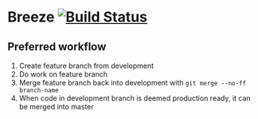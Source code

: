 # Breeze [![Build Status](https://travis-ci.org/TDT4140-Breeze/Breeze.svg?branch=development)](https://travis-ci.org/TDT4140-Breeze/Breeze)
## Preferred workflow
1. Create feature branch from development
1. Do work on feature branch
1. Merge feature branch back into development with `git merge --no-ff branch-name`
1. When code in development branch is deemed production ready, it can be merged into master
